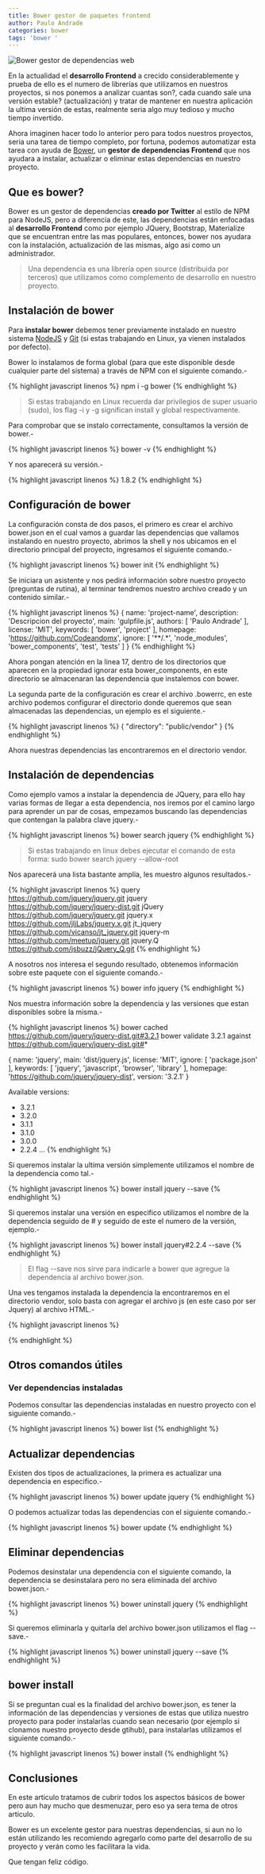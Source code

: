 ```yaml
---
title: Bower gestor de paquetes frontend
author: Paulo Andrade
categories: bower
tags: 'bower '
---
```


![Bower gestor de dependencias web](/img/bower.jpg)

En la actualidad el **desarrollo Frontend** a crecido considerablemente y prueba de ello es el numero de librerías que utilizamos en nuestros proyectos, si nos ponemos a analizar cuantas son?, cada cuando sale una versión estable? (actualización) y tratar de mantener en nuestra aplicación la ultima versión de estas, realmente seria algo muy tedioso y mucho tiempo invertido.

Ahora imaginen hacer todo lo anterior pero para todos nuestros proyectos, seria una tarea de tiempo completo, por fortuna, podemos automatizar esta tarea con ayuda de [Bower](https://bower.io/), un **gestor de dependencias Frontend** que nos ayudara a instalar, actualizar o eliminar estas dependencias en nuestro proyecto.

## Que es bower?

Bower es un gestor de dependencias **creado por Twitter** al estilo de NPM para NodeJS, pero a diferencia de este, las dependencias están enfocadas al **desarrollo Frontend** como por ejemplo JQuery, Bootstrap, Materialize que se encuentran entre las mas populares, entonces, bower nos ayudara con la instalación, actualización de las mismas, algo asi como un administrador.

> Una dependencia es una librería open source (distribuida por terceros) que utilizamos como complemento de desarrollo en nuestro proyecto.

## Instalación de bower

Para **instalar bower** debemos tener previamente instalado en nuestro sistema [NodeJS](https://nodejs.org) y [Git](https://git-scm.com/downloads) (si estas trabajando en Linux, ya vienen instalados por defecto).

Bower lo instalamos de forma global (para que este disponible desde cualquier parte del sistema) a través de NPM con el siguiente comando.-

{% highlight javascript linenos %}
npm i -g bower
{% endhighlight %}

> Si estas trabajando en Linux recuerda dar privilegios de super usuario (sudo), los flag -i y -g significan install y global respectivamente.

Para comprobar que se instalo correctamente, consultamos la versión de bower.-

{% highlight javascript linenos %}
bower -v
{% endhighlight %}

Y nos aparecerá su versión.-

{% highlight javascript linenos %}
1.8.2
{% endhighlight %}

## Configuración de bower

La configuración consta de dos pasos, el primero es crear el archivo bower.json en el cual vamos a guardar las dependencias que vallamos instalando en nuestro proyecto, abrimos la shell y nos ubicamos en el directorio principal del proyecto, ingresamos el siguiente comando.-

{% highlight javascript linenos %}
bower init
{% endhighlight %}

Se iniciara un asistente y nos pedirá información sobre nuestro proyecto (preguntas de rutina), al terminar tendremos nuestro archivo creado y un contenido similar.-

{% highlight javascript linenos %}
{
    name: 'project-name',
    description: 'Descripcion del proyecto',
    main: 'gulpfile.js',
    authors: [
        'Paulo Andrade'
    ],
    license: 'MIT',
    keywords: [
        'bower',
        'project'
    ],
    homepage: 'https://github.com/Codeandomx',
    ignore: [
        '**/.*',
        'node_modules',
        'bower_components',
        'test',
        'tests'
  ]
}
{% endhighlight %}

Ahora pongan atención en la linea 17, dentro de los directorios que aparecen en la propiedad ignorar esta bower_components, en este directorio se almacenaran las dependencia que instalemos con bower.

La segunda parte de la configuración es crear el archivo .bowerrc, en este archivo podemos configurar el directorio donde queremos que sean almacenadas las dependencias, un ejemplo es el siguiente.-

{% highlight javascript linenos %}
{
    "directory": "public/vendor"
}
{% endhighlight %}

Ahora nuestras dependencias las encontraremos en el directorio vendor.

## Instalación de dependencias

Como ejemplo vamos a instalar la dependencia de JQuery, para ello hay varias formas de llegar a esta dependencia, nos iremos por el camino largo para aprender un par de cosas, empezamos buscando las dependencias que contengan la palabra clave jquery.-

{% highlight javascript linenos %}
bower search jquery
{% endhighlight %}

> Si estas trabajando en linux debes ejecutar el comando de esta forma: sudo bower search jquery --allow-root

Nos aparecerá una lista bastante amplia, les muestro algunos resultados.-

{% highlight javascript linenos %}
query https://github.com/jquery/jquery.git
jquery https://github.com/jquery/jquery-dist.git
jQuery https://github.com/jquery/jquery.git
jquery.x https://github.com/jljLabs/jquery.x.git
jt_jquery https://github.com/vicanso/jt_jquery.git
jquery-m https://github.com/meetup/jquery.git
jquery.Q https://github.com/jsbuzz/jQuery_Q.git
{% endhighlight %}

A nosotros nos interesa el segundo resultado, obtenemos información sobre este paquete con el siguiente comando.-

{% highlight javascript linenos %}
bower info jquery
{% endhighlight %}

Nos muestra información sobre la dependencia y las versiones que estan disponibles sobre la misma.-

{% highlight javascript linenos %}
bower cached        https://github.com/jquery/jquery-dist.git#3.2.1
bower validate      3.2.1 against https://github.com/jquery/jquery-dist.git#*

{
  name: 'jquery',
  main: 'dist/jquery.js',
  license: 'MIT',
  ignore: [
    'package.json'
  ],
  keywords: [
    'jquery',
    'javascript',
    'browser',
    'library'
  ],
  homepage: 'https://github.com/jquery/jquery-dist',
  version: '3.2.1'
}

Available versions:
  - 3.2.1
  - 3.2.0
  - 3.1.1
  - 3.1.0
  - 3.0.0
  - 2.2.4
...
{% endhighlight %}

Si queremos instalar la ultima versión simplemente utilizamos el nombre de la dependencia como tal.-

{% highlight javascript linenos %}
bower install jquery --save
{% endhighlight %}

Si queremos instalar una versión en especifico utilizamos el nombre de la dependencia seguido de # y seguido de este el numero de la versión, ejemplo.-

{% highlight javascript linenos %}
bower install jquery#2.2.4 --save
{% endhighlight %}

> El flag --save nos sirve para indicarle a bower que agregue la dependencia al archivo bower.json.

Una ves tengamos instalada la dependencia la encontraremos en el directorio vendor, solo basta con agregar el archivo js (en este caso por ser Jquery) al archivo HTML.-

{% highlight javascript linenos %}
<script src="vendor/jquery/dist/jquery.min.js">
</script>
{% endhighlight %}

## Otros comandos útiles

### Ver dependencias instaladas

Podemos consultar las dependencias instaladas en nuestro proyecto con el siguiente comando.-

{% highlight javascript linenos %}
bower list
{% endhighlight %}

## Actualizar dependencias

Existen dos tipos de actualizaciones, la primera es actualizar una dependencia en especifico.-

{% highlight javascript linenos %}
bower update jquery
{% endhighlight %}

O podemos actualizar todas las dependencias con el siguiente comando.-

{% highlight javascript linenos %}
bower update
{% endhighlight %}

## Eliminar dependencias

Podemos desinstalar una dependencia con el siguiente comando, la dependencia se desinstalara pero no sera eliminada del archivo bower.json.-

{% highlight javascript linenos %}
bower uninstall jquery
{% endhighlight %}

Si queremos eliminarla y quitarla del archivo bower.json utilizamos el flag --save.-

{% highlight javascript linenos %}
bower uninstall jquery --save
{% endhighlight %}

## bower install

Si se preguntan cual es la finalidad del archivo bower.json, es tener la información de las dependencias y versiones de estas que utiliza nuestro proyecto para poder instalarlas cuando sean necesario (por ejemplo si clonamos nuestro proyecto desde gtihub), para instalarlas utilizamos el siguiente comando.-

{% highlight javascript linenos %}
bower install
{% endhighlight %}

## Conclusiones

En este articulo tratamos de cubrir todos los aspectos básicos de bower pero aun hay mucho que desmenuzar, pero eso ya sera tema de otros articulo.

Bower es un excelente gestor para nuestras dependencias, si aun no lo están utilizando les recomiendo agregarlo como parte del desarrollo de su proyecto y verán como les facilitara la vida.

Que tengan feliz código.